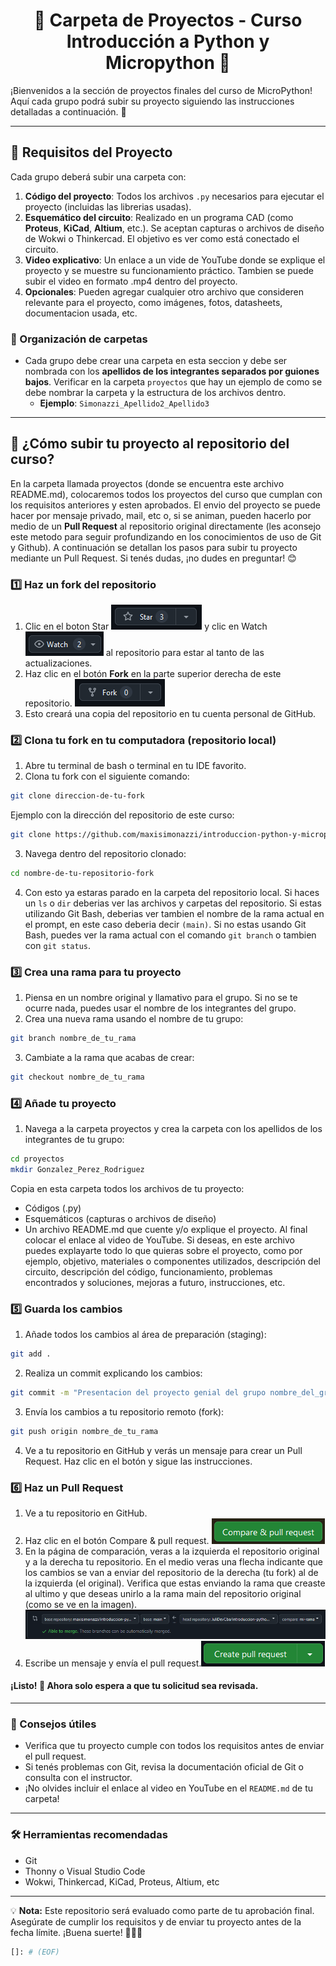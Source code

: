 <div align="center">
  <h1>📂 Carpeta de Proyectos - Curso Introducción a Python y Micropython 🐍</h1>
</div>

¡Bienvenidos a la sección de proyectos finales del curso de MicroPython! Aquí cada grupo podrá subir su proyecto siguiendo las instrucciones detalladas a continuación. 🎉

---

## 📝 Requisitos del Proyecto

Cada grupo deberá subir una carpeta con:

1. **Código del proyecto**: Todos los archivos `.py` necesarios para ejecutar el proyecto (incluidas las librerias usadas).
2. **Esquemático del circuito**: Realizado en un programa CAD (como **Proteus**, **KiCad**, **Altium**, etc.). Se aceptan capturas o archivos de diseño de Wokwi o Thinkercad. El objetivo es ver como está conectado el circuito.
3. **Video explicativo**: Un enlace a un vide de YouTube donde se explique el proyecto y se muestre su funcionamiento práctico. Tambien se puede subir el video en formato .mp4 dentro del proyecto.
4. **Opcionales**: Pueden agregar cualquier otro archivo que consideren relevante para el proyecto, como imágenes, fotos, datasheets, documentacion usada, etc.

### 📁 Organización de carpetas
- Cada grupo debe crear una carpeta en esta seccion y debe ser nombrada con los **apellidos de los integrantes separados por guiones bajos**. Verificar en la carpeta `proyectos` que hay un ejemplo de como se debe nombrar la carpeta y la estructura de los archivos dentro.
  - **Ejemplo**: `Simonazzi_Apellido2_Apellido3`

---

## 🚀 ¿Cómo subir tu proyecto al repositorio del curso?

En la carpeta llamada proyectos (donde se encuentra este archivo README.md), colocaremos todos los proyectos del curso que cumplan con los requisitos anteriores y esten aprobados. El envio del proyecto se puede hacer por mensaje privado, mail, etc o, si se animan, pueden hacerlo por medio de un **Pull Request** al repositorio original directamente (les aconsejo este metodo para seguir profundizando en los conocimientos de uso de Git y Github). A continuación se detallan los pasos para subir tu proyecto mediante un Pull Request. Si tenés dudas, ¡no dudes en preguntar! 😊

### 1️⃣ Haz un fork del repositorio
1. Clic en el boton Star ![Star](./imagenes/star.png) y clic en Watch ![Watch](./imagenes/watch.png) al repositorio para estar al tanto de las actualizaciones.
2. Haz clic en el botón **Fork** en la parte superior derecha de este repositorio. ![Fork](./imagenes/fork.png)
3. Esto creará una copia del repositorio en tu cuenta personal de GitHub.


### 2️⃣ Clona tu fork en tu computadora (repositorio local)
1. Abre tu terminal de bash o terminal en tu IDE favorito.  
2. Clona tu fork con el siguiente comando:  
```bash
git clone direccion-de-tu-fork
```
Ejemplo con la dirección del repositorio de este curso:
```bash
git clone https://github.com/maxisimonazzi/introduccion-python-y-micropython-utnfrt.git
```
3. Navega dentro del repositorio clonado:
```bash
cd nombre-de-tu-repositorio-fork
```
4. Con esto ya estaras parado en la carpeta del repositorio local. Si haces un `ls` o `dir` deberias ver las archivos y carpetas del repositorio. Si estas utilizando Git Bash, deberias ver tambien el nombre de la rama actual en el prompt, en este caso deberia decir `(main)`. Si no estas usando Git Bash, puedes ver la rama actual con el comando `git branch` o tambien con `git status`.

### 3️⃣ Crea una rama para tu proyecto
1. Piensa en un nombre original y llamativo para el grupo. Si no se te ocurre nada, puedes usar el nombre de los integrantes del grupo.
2. Crea una nueva rama usando el nombre de tu grupo:
```bash
git branch nombre_de_tu_rama
```
3. Cambiate a la rama que acabas de crear:
```bash
git checkout nombre_de_tu_rama
```

### 4️⃣ Añade tu proyecto

1. Navega a la carpeta proyectos y crea la carpeta con los apellidos de los integrantes de tu grupo:
```bash
cd proyectos
mkdir Gonzalez_Perez_Rodriguez
```
Copia en esta carpeta todos los archivos de tu proyecto:
- Códigos (.py)
- Esquemáticos (capturas o archivos de diseño)
- Un archivo README.md que cuente y/o explique el proyecto. Al final colocar el enlace al video de YouTube. Si deseas, en este archivo puedes explayarte todo lo que quieras sobre el proyecto, como por ejemplo, objetivo, materiales o componentes utilizados, descripción del circuito, descripción del código, funcionamiento, problemas encontrados y soluciones, mejoras a futuro, instrucciones, etc.


### 5️⃣ Guarda los cambios
1. Añade todos los cambios al área de preparación (staging):
```bash
git add .
```
2. Realiza un commit explicando los cambios:
```bash
git commit -m "Presentacion del proyecto genial del grupo nombre_del_grupo"
```
3. Envía los cambios a tu repositorio remoto (fork):
```bash
git push origin nombre_de_tu_rama
```
4. Ve a tu repositorio en GitHub y verás un mensaje para crear un Pull Request. Haz clic en el botón y sigue las instrucciones.


### 6️⃣ Haz un Pull Request

1. Ve a tu repositorio en GitHub.
2. Haz clic en el botón Compare & pull request. ![Compare & pull request](./imagenes/compare.png)
3. En la página de comparación, veras a la izquierda el repositorio original y a la derecha tu repositorio. En el medio veras una flecha indicante que los cambios se van a enviar del repositorio de la derecha (tu fork) al de la izquierda (el original). Verifica que estas enviando la rama que creaste al ultimo y que deseas unirlo a la rama main del repositorio original (como se ve en la imagen).
![Pull Request](./imagenes/pull-request.png)
4. Escribe un mensaje y envía el pull request.![Create Pull Request](./imagenes/create-pr.png)

#### ¡Listo! 🎉 Ahora solo espera a que tu solicitud sea revisada.

---

### 🌟 Consejos útiles

- Verifica que tu proyecto cumple con todos los requisitos antes de enviar el pull request.
- Si tenés problemas con Git, revisa la documentación oficial de Git o consulta con el instructor.
- ¡No olvides incluir el enlace al video en YouTube en el ```README.md``` de tu carpeta!

---

### 🛠 Herramientas recomendadas

- Git
- Thonny o Visual Studio Code
- Wokwi, Thinkercad, KiCad, Proteus, Altium, etc

---

💡 **Nota:** Este repositorio será evaluado como parte de tu aprobación final. Asegúrate de cumplir los requisitos y de enviar tu proyecto antes de la fecha límite. ¡Buena suerte! 🚀🎉🚀

```bash
[]: # (EOF)
```
